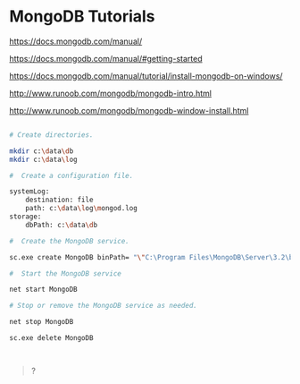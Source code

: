 # MongoDB Tutorials

https://docs.mongodb.com/manual/

https://docs.mongodb.com/manual/#getting-started


https://docs.mongodb.com/manual/tutorial/install-mongodb-on-windows/

http://www.runoob.com/mongodb/mongodb-intro.html

http://www.runoob.com/mongodb/mongodb-window-install.html




```sh

# Create directories.

mkdir c:\data\db
mkdir c:\data\log

#  Create a configuration file.

systemLog:
    destination: file
    path: c:\data\log\mongod.log
storage:
    dbPath: c:\data\db

#  Create the MongoDB service.

sc.exe create MongoDB binPath= "\"C:\Program Files\MongoDB\Server\3.2\bin\mongod.exe\" --service --config=\"C:\Program Files\MongoDB\Server\3.2\mongod.cfg\"" DisplayName= "MongoDB" start= "auto"

#  Start the MongoDB service

net start MongoDB

# Stop or remove the MongoDB service as needed.

net stop MongoDB

sc.exe delete MongoDB




``` 


> ?